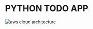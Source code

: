 # PYTHON TODO APP

![aws cloud architecture](https://github.com/kanjijadav/PYTHON-TODO-APP/assets/114801641/f5989781-64ca-4e05-b4af-63ca36c1af1f)
